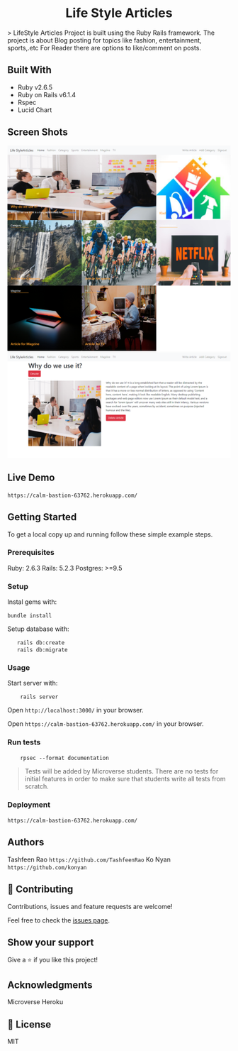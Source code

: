 <h1 align="center">
Life Style Articles
</h1>
> LifeStyle Articles Project is built using the Ruby Rails framework. The project is about Blog posting for topics like fashion, entertainment, sports,.etc For Reader there are options to like/comment on posts.

## Built With

- Ruby v2.6.5
- Ruby on Rails v6.1.4
- Rspec
- Lucid Chart
## Screen Shots
![screenshot](screencapture-calm-bastion-63762-herokuapp-2020-06-13-19_32_26.png)
![screenshot](screencapture-calm-bastion-63762-herokuapp-articles-11-2020-06-13-19_32_48.png)
## Live Demo

`https://calm-bastion-63762.herokuapp.com/`

## Getting Started

To get a local copy up and running follow these simple example steps.

### Prerequisites

Ruby: 2.6.3
Rails: 5.2.3
Postgres: >=9.5

### Setup

Instal gems with:

```
bundle install
```

Setup database with:

```
   rails db:create
   rails db:migrate
```

### Usage

Start server with:

```
    rails server
```

Open `http://localhost:3000/` in your browser.

Open `https://calm-bastion-63762.herokuapp.com/` in your browser.

### Run tests

```
    rpsec --format documentation
```

> Tests will be added by Microverse students. There are no tests for initial features in order to make sure that students write all tests from scratch.

### Deployment

`https://calm-bastion-63762.herokuapp.com/`

## Authors

Tashfeen Rao `https://github.com/TashfeenRao`
Ko Nyan `https://github.com/konyan`

## 🤝 Contributing

Contributions, issues and feature requests are welcome!

Feel free to check the [issues page](issues/).

## Show your support

Give a ⭐️ if you like this project!

## Acknowledgments

Microverse
Heroku

## 📝 License

MIT
